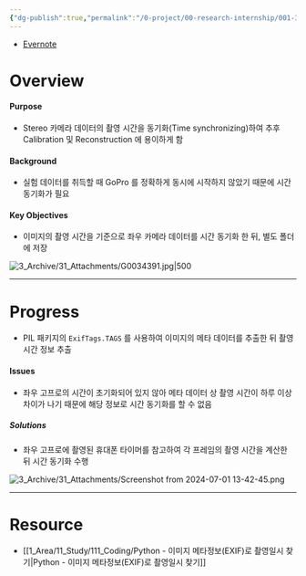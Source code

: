 ```yaml
---
{"dg-publish":true,"permalink":"/0-project/00-research-internship/001-3-d-reconstruction/time-synchronizing/","tags":["Project","Project/Stereo2PCD"],"noteIcon":"","created":"2024-07-09, 01:47"}
---
```


- [Evernote](https://www.evernote.com/shard/s515/sh/07e72a43-ebf0-bcdb-9998-539d9d9df5c7/h1JE9gPgLl1KRIXs1mTqPr9IzYUACmdIqTy34fD4-e4-gg-F8pcNufh8DQ)
# Overview
#### Purpose
- Stereo 카메라 데이터의 촬영 시간을 동기화(Time synchronizing)하여 추후 Calibration 및 Reconstruction 에 용이하게 함

#### Background
- 실험 데이터를 취득할 때 GoPro 를 정확하게 동시에 시작하지 않았기 때문에 시간 동기화가 필요

#### Key Objectives
- 이미지의 촬영 시간을 기준으로 좌우 카메라 데이터를 시간 동기화 한 뒤, 별도 폴더에 저장

![3_Archive/31_Attachments/G0034391.jpg|500](/img/user/3_Archive/31_Attachments/G0034391.jpg)

---
# Progress

- PIL 패키지의 `ExifTags.TAGS` 를 사용하여 이미지의 메타 데이터를 추출한 뒤 촬영 시간 정보 추출
#### Issues
- 좌우 고프로의 시간이 초기화되어 있지 않아 메타 데이터 상 촬영 시간이 하루 이상 차이가 나기 때문에 해당 정보로 시간 동기화를 할 수 없음

##### Solutions
- 좌우 고프로에 촬영된 휴대폰 타이머를 참고하여 각 프레임의 촬영 시간을 계산한 뒤 시간 동기화 수행

![3_Archive/31_Attachments/Screenshot from 2024-07-01 13-42-45.png](/img/user/3_Archive/31_Attachments/Screenshot%20from%202024-07-01%2013-42-45.png)

---
# Resource

- [[1_Area/11_Study/111_Coding/Python - 이미지 메타정보(EXIF)로 촬영일시 찾기\|Python - 이미지 메타정보(EXIF)로 촬영일시 찾기]]

